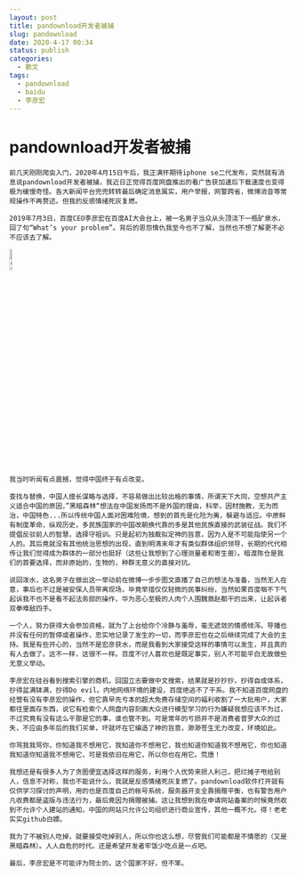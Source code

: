 ```yaml
---
layout: post
title: pandownload开发者被捕
slug: pandownload
date: 2020-4-17 00:34
status: publish
categories: 
  - 散文
tags: 
  - pandownload
  - baidu
  - 李彦宏
---
```

# pandownload开发者被捕

    前几天刚刚爬虫入门，2020年4月15日午后，我正满怀期待iphone se二代发布，突然就有消息说pandownload开发者被捕，我近日正觉得百度网盘推出的看广告获加速后下载速度也变得极为缓慢奇怪。各大新闻平台兜兜转转最后确定消息属实，用户举报，网警跨省，微博消音等常规操作不再赘述。但我的反感情绪死灰复燃。

    2019年7月3日，百度CEO李彦宏在百度AI大会台上，被一名男子当众从头顶浇下一瓶矿泉水，回了句“What’s your problem”。背后的恩怨情仇我至今也不了解，当然也不想了解更不必不应该去了解。

<img src="https://www.jianguoyun.com/c/tblv2/MSoFS3gIJj4DOnR8y0sgsnWIg6SC-F0k7DbO8UJnmRpOE-9WPRBEolXucZBqz_GZ0PPSvN9T/-IhFEMCsC72hBCPb2yVGbA/l" alt="宏彦获水" width="10%" >

    我当时听闻有点震撼，觉得中国终于有点改变。

    查找与替换，中国人擅长谋略与选择，不容易做出比较出格的事情，所谓天下大同，空想共产主义适合中国的原因，”黑暗森林“想法在中国发扬而不是外国的理由，科举，因材施教，无为而治，中国特色...所以传统中国人面对困难险境，想到的首先是化险为夷，躲避与适应。中原鲜有制度革命，纵观历史，多民族国家的中国改朝换代靠的多是其他民族直接的武装征战。我们不提倡反驳前人的智慧，选择守祖训。只是起初为独裁拟定神的旨意，因为人是不可能指使另一个人的。其后竟就没有其他统治思想的出现，直到明清末年才有类似群体组织领导，长期的代代相传让我们觉得成为群体的一部分也挺好（这些让我想到了心理测量者和寄生兽）。暗渡陈仓是我们的首要选择，而非原始的，生物的，种群无意义的直接对抗。

    说回泼水，这名男子在做出这一举动前在微博一步步图文直播了自己的想法与准备，当然无人在意，事后也不过是被安保人员带离现场，毕竟举措仅仅轻微的民事纠纷，当然如果百度咽不下气起诉我不也不是看不起法务部的操作，华为恶心至极的人肉个人围魏救赵都干的出来，让起诉者双拳难敌四手。

    一个人，努力获得大会参加资格，就为了上台给你个冷静与羞辱，毫无遮敛的情感倾泻。导播也并没有任何的暂停或者操作，忠实地记录了发生的一切，而李彦宏也在之后继续完成了大会的主持。我是有些开心的，当然不是宏彦获水，而是我看到大家接受这样的事情可以发生，并且真的有人去做了。这不一样，这很不一样。百度不讨人喜欢也是既定事实，别人不可能平白无故做些无意义举动。

    李彦宏在硅谷看到搜索引擎的商机，回国立志要做中文搜索，结果就是抄抄抄，抄得自成体系，抄得盆满钵满，抄得Do evil。内地网络环境的建设，百度绝逃不了干系。我不知道百度网盘的经营有没有李彦宏的操作，但它靠早先亏本的超大免费存储空间的福利收割了一大批用户，大家都往里面存东西，说它有检索个人网盘内容刻画大众进行模型学习的行为嫌疑我想应该不为过，不过究竟有没有这么干那是它的事，谁也管不到。可是常年的亏损并不是消费者普罗大众的过失，不应由多年后的我们买单，坏就坏在它编造了神的旨意，渺渺苍生无力改变，环境如此。

    你骂我我骂你，你知道我不想用它，我知道你不想用它，我也知道你知道我不想用它，你也知道我知道你知道我不想用它，可是我依旧在用它，所以你也在用它。荒唐！

    我想还是有很多人为了贪图便宜选择这样的服务，利用个人优势来损人利己，把烂摊子甩给别人，信息不对称，我也不能说什么，我就是反感情绪死灰复燃了。pandownload软件打开就有仅供学习探讨的声明，用的也是百度自己的帐号系统，服务器开支全靠捐赠平衡，也有警告用户凡收费都是盗版与违法行为，最后竟因为捐赠被捕。这让我想到我在申请网站备案的时候竟然收到不允许个人建站的通知，中国的网站只允许公司组织进行商业宣传，其他一概不允。得！老老实实github白嫖。

    我为了不被别人吃掉，就要接受吃掉别人，所以你也这么想，尽管我们可能都是不情愿的（又是黑暗森林）。人人自危的时代。还是希望开发者牢饭少吃点是一点吧。

    最后，李彦宏是不可能评为院士的，这个国家不好，但不笨。

